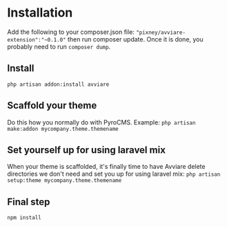 # Installation
Add the following to your composer.json file: `"pixney/avviare-extension":"~0.1.0"` then run composer update. Once it is done, you probably need to run `composer dump`.

## Install
`php artisan addon:install avviare`

## Scaffold your theme
Do this how you normally do with PyroCMS. Example: `php artisan make:addon mycompany.theme.themename` 

## Set yourself up for using laravel mix
When your theme is scaffolded, it's finally time to have Avviare delete directories we don't need and set you up for using laravel mix: `php artisan setup:theme mycompany.theme.themename`

## Final step
`npm install`